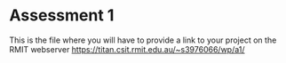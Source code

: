 # Assessment 1
This is the file where you will have to provide a link to your project on the RMIT webserver
https://titan.csit.rmit.edu.au/~s3976066/wp/a1/

